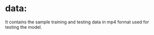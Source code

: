 # data:

It contains the sample training and testing data in mp4 format used for testing the model.
